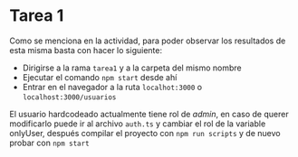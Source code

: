 # Tarea 1

Como se menciona en la actividad, para poder observar los resultados de esta misma basta con hacer lo siguiente:
- Dirigirse a la rama `tarea1` y a la carpeta del mismo nombre
- Ejecutar el comando `npm start` desde ahí
- Entrar en el navegador a la ruta `localhot:3000` o `localhost:3000/usuarios`

El usuario hardcodeado actualmente tiene rol de *admin*, en caso de querer modificarlo puede ir al archivo `auth.ts` y cambiar el rol de la variable onlyUser, después compilar el proyecto con `npm run scripts` y de nuevo probar con `npm start`